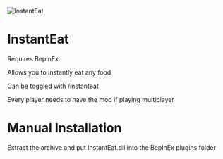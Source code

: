 ![InstantEat](https://user-images.githubusercontent.com/45374546/124330657-1ff34980-db4b-11eb-9aae-fdc8495c46e6.png)
# InstantEat
Requires BepInEx

Allows you to instantly eat any food

Can be toggled with /instanteat

Every player needs to have the mod if playing multiplayer

# Manual Installation
Extract the archive and put InstantEat.dll into the BepInEx plugins folder
